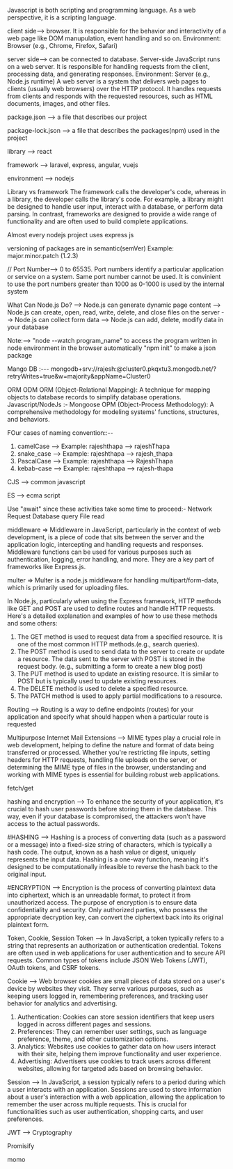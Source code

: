 Javascript is both scripting and programming language. As a web perspective, it is a scripting language.

client side--> browser. It is responsible for the behavior and interactivity of a web page like DOM manupulation, event handling and so on.
Environment: Browser (e.g., Chrome, Firefox, Safari)

server side--> can be connected to database.  Server-side JavaScript runs on a web server. It is responsible for handling requests from the client, processing data, and generating responses.
Environment: Server (e.g., Node.js runtime)
A web server is a system that delivers web pages to clients (usually web browsers) over the HTTP protocol. It handles requests from clients and responds with the requested resources, such as HTML documents, images, and other files.

package.json --> a file that describes our project

package-lock.json --> a file that describes the packages(npm) used in the project

library --> react

framework --> laravel, express, angular, vuejs

environment --> nodejs

Library vs framework
The framework calls the developer's code, whereas in a library, the developer calls the library's code.
For example, a library might be designed to handle user input, interact with a database, or perform data parsing. In contrast, frameworks are designed to provide a wide range of functionality and are often used to build complete applications.

Almost every nodejs project uses express js

versioning of packages are in semantic(semVer)
Example: major.minor.patch (1.2.3)

// Port Number--> 0 to 65535. Port numbers identify a particular application or service on a system. Same port number cannot be used. It is convinient to use the port numbers greater than 1000 as 0-1000 is used by the internal system

What Can Node.js Do?
--> Node.js can generate dynamic page content
--> Node.js can create, open, read, write, delete, and close files on the server
--> Node.js can collect form data
--> Node.js can add, delete, modify data in your database

Note:--> "node --watch program_name" to access the program written in node environment in the browser automatically
         "npm init" to make a json package

Mango DB :--- mongodb+srv://rajesh:<password>@cluster0.pkqxtu3.mongodb.net/?retryWrites=true&w=majority&appName=Cluster0

ORM ODM
ORM (Object-Relational Mapping): A technique for mapping objects to database records to simplify database operations. Javascript/NodeJs :- Mongoose
OPM (Object-Process Methodology): A comprehensive methodology for modeling systems' functions, structures, and behaviors.

FOur cases of naming convention::--
1) camelCase --> Example: rajeshthapa --> rajeshThapa
2) snake_case --> Example: rajeshthapa --> rajesh_thapa
3) PascalCase --> Example: rajeshthapa --> RajeshThapa
4) kebab-case --> Example: rajeshthapa --> rajesh-thapa

CJS --> common javascript

ES --> ecma script

Use "await" since these activities take some time to proceed:-
Network Request
Database query 
File read


middleware => Middleware in JavaScript, particularly in the context of web development, is a piece of code that sits between the server and the application logic, intercepting and handling requests and responses. Middleware functions can be used for various purposes such as authentication, logging, error handling, and more. They are a key part of frameworks like Express.js.

multer => Multer is a node.js middleware for handling multipart/form-data, which is primarily used for uploading files.


In Node.js, particularly when using the Express framework, HTTP methods like GET and POST are used to define routes and handle HTTP requests. Here's a detailed explanation and examples of how to use these methods and some others:
1) The GET method is used to request data from a specified resource. It is one of the most common HTTP methods.(e.g., search queries).
2) The POST method is used to send data to the server to create or update a resource. The data sent to the server with POST is stored in the request body. (e.g., submitting a form to create a new blog post)
3) The PUT method is used to update an existing resource. It is similar to POST but is typically used to update existing resources.
4) The DELETE method is used to delete a specified resource.
5) The PATCH method is used to apply partial modifications to a resource.

Routing --> Routing is a way to define endpoints (routes) for your application and specify what should happen when a particular route is requested

Multipurpose Internet Mail Extensions --> MIME types play a crucial role in web development, helping to define the nature and format of data being transferred or processed. Whether you're restricting file inputs, setting headers for HTTP requests, handling file uploads on the server, or determining the MIME type of files in the browser, understanding and working with MIME types is essential for building robust web applications.

fetch/get


hashing and encryption --> To enhance the security of your application, it's crucial to hash user passwords before storing them in the database. This way, even if your database is compromised, the attackers won't have access to the actual passwords.

#HASHING --> Hashing is a process of converting data (such as a password or a message) into a fixed-size string of characters, which is typically a hash code. The output, known as a hash value or digest, uniquely represents the input data. Hashing is a one-way function, meaning it's designed to be computationally infeasible to reverse the hash back to the original input.

#ENCRYPTION --> Encryption is the process of converting plaintext data into ciphertext, which is an unreadable format, to protect it from unauthorized access. The purpose of encryption is to ensure data confidentiality and security. Only authorized parties, who possess the appropriate decryption key, can convert the ciphertext back into its original plaintext form.

Token, Cookie, Session
Token --> In JavaScript, a token typically refers to a string that represents an authorization or authentication credential. Tokens are often used in web applications for user authentication and to secure API requests. Common types of tokens include JSON Web Tokens (JWT), OAuth tokens, and CSRF tokens.

Cookie --> Web browser cookies are small pieces of data stored on a user's device by websites they visit. They serve various purposes, such as keeping users logged in, remembering preferences, and tracking user behavior for analytics and advertising.
1) Authentication: Cookies can store session identifiers that keep users logged in across different pages and sessions.
2) Preferences: They can remember user settings, such as language preference, theme, and other customization options.
3) Analytics: Websites use cookies to gather data on how users interact with their site, helping them improve functionality and user experience.
4) Advertising: Advertisers use cookies to track users across different websites, allowing for targeted ads based on browsing behavior.

Session --> In JavaScript, a session typically refers to a period during which a user interacts with an application. Sessions are used to store information about a user's interaction with a web application, allowing the application to remember the user across multiple requests. This is crucial for functionalities such as user authentication, shopping carts, and user preferences.

JWT --> 
Cryptography

Promisify

momo
